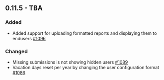 ## 0.11.5 - TBA

### Added
- Added support for uploading formatted reports and displaying them to endusers [#1096](https://github.com/Puzzlepart/did/issues/1096)

### Changed
- Missing submissions is not showing hidden users [#1089](https://github.com/Puzzlepart/did/pull/1089)
- Vacation days reset per year by changing the user configuration format [#1086](https://github.com/Puzzlepart/did/pull/1086)